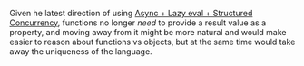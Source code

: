 Given he latest direction of using [Async + Lazy eval + Structured Concurrency](Async%20+%20Lazy%20eval%20+%20Structured%20Concurrency.md), functions no longer _need_ to provide a result value as a property, and moving away from it might be more natural and would make easier to reason about functions vs objects, but at the same time would take away the uniqueness of the language.
